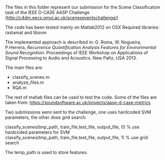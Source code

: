 The files in this folder represent our submission for the Scene Classificatoin task of the IEEE D-CASE AASP Challenge (http://c4dm.eecs.qmul.ac.uk/sceneseventschallenge/)

The code has been tested mainly on Matlab2012 on OSX
Required libraries: rastamat and libsvm

The implemented approach is described in:
G. Roma, W. Nogueira, P.Herrera, _Recurrence Quantification Analysis Features for Environmental Sound Recognition_. Proceedings of IEEE Workshop on Applications of Signal Processing to Audio and Acoustics. New Paltz, USA 2013.

The main files are:

* classify_scenes.m
* analyze_files.m
* RQA.m

The rest of matlab files can be used to test the code. Some of the files are taken from: https://soundsoftware.ac.uk/projects/aasp-d-case-metrics

Two submissions were sent to the challenge, one uses hardcoded SVM parameters, the other does grid search:

classify_scenes(tmp_path, train_file,test_file, output_file, 0) % use hardcoded parameters for SVM  
classify_scenes(tmp_path, train_file,test_file, output_file, 1) % use grid search 

The temp_path is used to store features.

